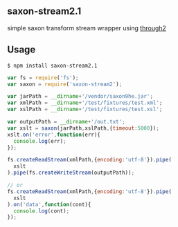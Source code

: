 ## saxon-stream2.1

simple saxon transform stream wrapper using [through2](https://github.com/rvagg/through2)

## Usage

    $ npm install saxon-stream2.1

```js
var fs = require('fs');
var saxon = require('saxon-stream2');

var jarPath = __dirname+'/vendor/saxon9he.jar';
var xmlPath = __dirname+'/test/fixtures/test.xml';
var xslPath = __dirname+'/test/fixtures/test.xsl';

var outputPath = __dirname+'/out.txt';
var xslt = saxon(jarPath,xslPath,{timeout:5000});
xslt.on('error',function(err){
  console.log(err);
});

fs.createReadStream(xmlPath,{encoding:'utf-8'}).pipe(
  xslt
).pipe(fs.createWriteStream(outputPath));

// or
fs.createReadStream(xmlPath,{encoding:'utf-8'}).pipe(
  xslt
).on('data',function(cont){
  console.log(cont);
});
```
